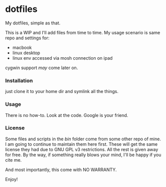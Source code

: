 # dotfiles

My dotfiles, simple as that.

This is a WIP and I'll add files from time to time. My usage scenario is same repo and settings for:

- macbook
- linux desktop
- linux env accessed via mosh connection on ipad

cygwin support *may* come later on.

### Installation

just clone it to your home dir and symlink all the things.

### Usage

There is no how-to. Look at the code. Google is your friend.

### License

Some files and scripts in the *bin* folder come from some other repo of mine. I am going to continue to maintain them here first. These will get the same license they had due to GNU GPL v3 restrictions.
All the rest is given away for free. By the way, if something really blows your mind, I'll be happy if you cite me.

And most importantly, 
this come with NO WARRANTY.

Enjoy!

